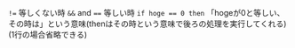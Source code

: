 
`!=`  等しくない時
`&&`  and
`==` 等しい時
`if hoge == 0 then`  「hogeが0と等しい、その時は」という意味(thenはその時という意味で後ろの処理を実行してくれる)(1行の場合省略できる)
